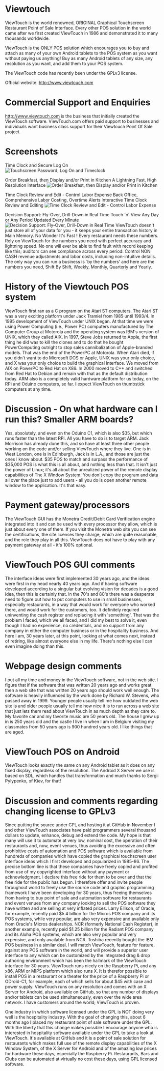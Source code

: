 Viewtouch
=========

ViewTouch is the world renowned, ORIGINAL Graphical Touchscreen Restaurant Point of Sale Interface.  Every other POS solution in the world came after we first created ViewTouch in 1986 and demonstrated it to many thousands worldwide.

ViewTouch is the ONLY POS solution which encourages you to buy and attach as many of your own Android tablets to the POS system as you want without paying us anything!  Buy as many Android tablets of any size, any resolution as you want, and add them to your POS system.


The ViewTouch code has recently been under the GPLv3 license.

Official website: http://www.viewtouch.com

Commercial Support and Enquiries
=========
http://www.viewtouch.com is the business that initially created the ViewTouch software. 
ViewTouch.com offers paid support to businesses and individuals want business class support for their Viewtouch Point Of Sale project. 


Screenshots
=========
Time Clock and Secure Log On
![Touchscreen Password, Log On and Timeclock](http://www.viewtouch.com/vtscrn1.png)

Order Breakfast, then Display and/or Print in Kitchen
A Lightning Fast, High Resolution Interface
![Order Breakfast, then Display and/or Print in Kitchen](http://www.viewtouch.com/vtscrn6.png)

Time Clock Review and Edit - Control Labor Expense 
Back Office, Comprehensive Labor Costing, Overtime Alerts
Interactive Time Clock Review and Editing
![Time Clock Review and Edit - Control Labor Expense ](http://www.viewtouch.com/vtscrn3.png)

Decision Support: Fly-Over, Drill-Down in Real Time
Touch 'n' View Any Day or Any Period Updated Every Minute
![Decision Support: Fly-Over, Drill-Down in Real Time](http://www.viewtouch.com/vtscrn5.png)
ViewTouch doesn't just store all of your data for you - it keeps your entire transaction history in Main Memory.  No Wonder It's Fast !
Every restaurant needs these numbers. Rely on ViewTouch for the numbers you need with perfect accuracy and lightning speed. No one will ever be able to find fault with record keeping like this; auditors can see compliance across every period. Control NON CASH revenue adjustments and labor costs, including non-intuitive details. The only way you can run a business is `by the numbers' and here are the numbers you need, Shift By Shift, Weekly, Monthly, Quarterly and Yearly.

History of the Viewtouch POS system
=========
ViewTouch first ran as a C program on the Atari ST computers. The Atari ST was a very exciting platform under Jack Tramiel from 1985 until 1993/4. In 1995 development of ViewTouch under UNIX began. At that time we were using Power Computing (i.e., Power PC) computers manufactured by The Computer Group at Motorola and the operating system was IBM's version of UNIX, which they called AIX.
In 1997, Steve Jobs returned to Apple, the first thing he did was to kill the clones and to do that he bought PowerComputing outright to stop sales cannibalization of Apple-branded models. That was the end of the PowerPC at Motorola.
When Atari died, if you didn't want to do Microsoft DOS or Apple, UNIX was your only choice, and X was your only choice to build the graphical interface. 
We moved from AIX on PowerPC to Red Hat on X86. In 2000 moved to C++ and switched from Red Hat to Debian and remain with that as the default distribution today. ARM also is a completely valid hardware platform for us today, on the RPi and Oduino computers, so far. I expect ViewTouch on thumbstick computers at any time.

Discussion - On what hardware can I run this? Smaller ARM boards?
=========
Yes, absolutely, and even on the Oduino C1, which is also $35, but which runs faster than the latest RPi. All you have to do is to target ARM. Jack Morrison has already done this, and so have at least three other people working on the code and/or selling ViewTouch where they live. One is in West London, one is in Edinburgh, Jack is in L.A., and those are just the ones I know about.
$35 POS to match and surpass the performance of $35,000 POS is what this is all about, and nothing less than that. It isn't just the power of Linux; it's all about the unrealized power of the remote display capabilities of The X Window System. You don't copy the program and data all over the place just to add users - all you do is open another remote window to the application. It's that easy.

Payment gateway/processors
=========
The ViewTouch GUI has the Monetra Credit/Debit Card Verification engine integrated into it and can be used with every processor they allow, which is just about every one of them. If you visit the Monetra web site you can see the certifications, the site licenses they charge, which are quite reasonable, and the role they play in all this. ViewTouch does not have to play with any payment gateway at all - it's 100% optional.


ViewTouch POS GUI comments
=========
The interface ideas were first implemented 30 years ago, and the ideas were first in my head nearly 40 years ago. And if having software developed according to a singular but evolving vision for decades is a good idea, then this is certainly that. In the 70's and 80's there was a desperate need to figure out how to put computers to use in small businesses, especially restaurants, in a way that would work for everyone who worked there, and would work for the customers, too. It definitely required uninventing the cash register and replacing it with 'something'. That was the problem I faced, which we all faced, and I did my best to solve it, even though I had no experience, no credentials, and no support from any company in either the computer business or in the hospitality business. And here I am, 30 years later, at this point, looking at what comes next, instead of retiring, like almost everyone else in my life. There's nothing else I can even imagine doing than this.

Webpage design comments
========
I put all my time and money in the ViewTouch software, not in the web site. I figure that if the software that was written 20 years ago and works great then a web site that was written 20 years ago should work well enough. The software is heavily influenced by the work done by Richard W. Stevens, who passed away in 1999. Younger people usually tell me how outdated the web site is and older people usually tell me how nice it is to run across a web site that just lets them read about ViewTouch in as much depth as they care to. My favorite car and my favorite music are 50 years old. The house I grew up in is 250 years old and the castle I live in when I am in Belgium visiting my classmates from 50 years ago is 900 hundred years old. I like things that are aged.

ViewTouch POS on Android
=========

ViewTouch looks exactly the same on any Android tablet as it does on any fixed display, regardless of the resolution. The Android X Server we use is based on SDL, which handles that transformation and much thanks to Sergii Pylypenko, of Kiev, for that!

Discussion and comments regarding changing license to GPLv3
=========
Since putting the source under GPL and hosting it at GitHub in November I and other ViewTouch associates have paid programmers several thousand dollars to update, enhance, debug and extend the code. My hope is that many will use it to automate at very low, nominal cost, the operation of their restaurants and, now, event venues, thus avoiding the excessive and often prohibitive costs of automation and POS software which is available from hundreds of companies which have copied the graphical touchscreen user interface ideas which I first developed and popularized in 1985-86.
The precise bottom line is that these companies have freely copied and profited from use of my copyrighted interface without any payment or acknowledgment. I declare this free ride for them to be over and that the free ride for the public has begun. I therefore offer and invite people throughout world to freely use the source code and graphic programming framework I have been developing for 30 years, thus freeing themselves from having to buy point of sale and automation software for restaurants and event venues from any company looking to sell the POS software they have written and are selling at very inflated prices.
Larry Ellison, of Oracle, for example, recently paid $5.4 billion for the Micros POS company and its POS systems, while very popular, are also very expensive and available only from Oracle's Micros dealerships. NCR (formerly National Cash Register), in another example, recently paid $1.25 billion for the Radiant POS company and its Aloha POS systems, which are also very popular and very expensive, and only available from NCR. Toshiba recently bought the IBM POS business in a similar deal. I will match ViewTouch, feature for feature, against any POS software in the world, and will provide a superior user interface to any which can be customized by the integrated drag & drop authoring environment which has been the hallmark of the ViewTouch interface for 30 years.
ViewTouch runs nicely on the Raspberry Pi, and any x86, ARM or MIPS platform which also runs X. It is therefor possible to install POS in a restaurant or a theater for the price of a Raspberry Pi or ODroid-C1, for example, each of which sells for about $45 with case and power supply. ViewTouch runs on any resolution and comes with an X Server for Android, also available on GitHub, so that any number of displays and/or tablets can be used simultaneously, even over the wide area network. I have customers around the world; ViewTouch is proven.

One industry in which software licensed under the GPL is NOT doing very well is the hospitality industry. With the goal of changing this, about 6 months ago I placed my restaurant point of sale software under the GPL. With the liberty that this change makes possible I encourage anyone who is interested in hospitality software available under the GPL to take a look at ViewTouch. It's available at GitHub and it is a point of sale solution for restaurants which makes full use of the remote display capabilities of the X Window System, of the X Server for Android and of the amazing low prices for hardware these days, especially the Raspberry Pi. Restaurants, Bars and Clubs can be automated at virtually no cost these days, using GPL licensed software.

